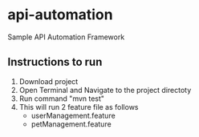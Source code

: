 # api-automation
Sample API Automation Framework

## Instructions to run
1. Download project
2. Open Terminal and Navigate to the project directoty
3. Run command "mvn test"
4. This will run 2 feature file as follows
   - userManagement.feature
   - petManagement.feature
